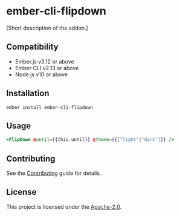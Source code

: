 ember-cli-flipdown
==============================================================================

[Short description of the addon.]


Compatibility
------------------------------------------------------------------------------

* Ember.js v3.12 or above
* Ember CLI v2.13 or above
* Node.js v10 or above


Installation
------------------------------------------------------------------------------

```
ember install ember-cli-flipdown
```


Usage
------------------------------------------------------------------------------

```handlebars
<FlipDown @until={{this.until}} @theme={{["light"|"dark"]}} />
```

Contributing
------------------------------------------------------------------------------

See the [Contributing](CONTRIBUTING.md) guide for details.


License
------------------------------------------------------------------------------

This project is licensed under the [Apache-2.0](LICENSE.md).
